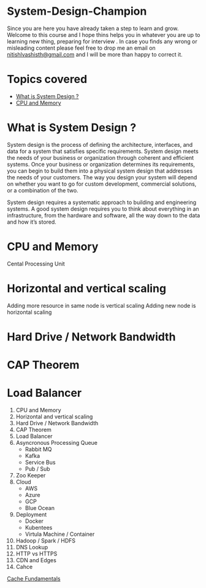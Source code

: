 # System-Design-Champion
Since you are here you have already taken a step to learn and grow. Welcome to this course and I hope thins helps you 
in whatever you are up to learning new thing, preparing for interview .
In case you finds any wrong or misleading content please feel free to drop me an email on nitishlvashisth@gmail.com and 
I will be more than happy to correct it.

# Topics covered  
  - [What is System Design ?](#what-is-system-design-)
  - [CPU and Memory](#cpu-and-memory)
    
# What is System Design ?
System design is the process of defining the architecture, interfaces, and data for a system that satisfies specific requirements. System design meets the needs of your business or organization through coherent and efficient systems. Once your business or organization determines its requirements, you can begin to build them into a physical system design that addresses the needs of your customers. The way you design your system will depend on whether you want to go for custom development, commercial solutions, or a combination of the two.

System design requires a systematic approach to building and engineering systems. A good system design requires you to think about everything in an infrastructure, from the hardware and software, all the way down to the data and how it’s stored.

# CPU and Memory
Cental Processing Unit

# Horizontal and vertical scaling
Adding more resource in same node is vertical scaling
Adding new node is horizontal scaling

# Hard Drive / Network Bandwidth
# CAP Theorem
# Load Balancer
 
1. CPU and Memory
2. Horizontal and vertical scaling
3. Hard Drive / Network Bandwidth
4. CAP Theorem
5. Load Balancer
6. Asyncronous Processing Queue
   * Rabbit MQ
   * Kafka
   * Service Bus
   * Pub / Sub
7. Zoo Keeper
8. Cloud
   * AWS
   * Azure
   * GCP
   * Blue Ocean
9. Deployment
   * Docker
   * Kubentees
   * Virtula Machine / Container
10. Hadoop / Spark / HDFS
11. DNS Lookup
12. HTTP vs HTTPS
13. CDN and Edges
14. Cahce
    
[Cache Fundamentals](https://nitishvashisth.hashnode.dev/caching-fundamentals)


    
    
